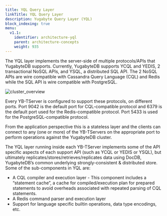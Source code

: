 ```yaml
---
title: YQL Query Layer
linkTitle: YQL Query Layer
description: Yugabyte Query Layer (YQL)
block_indexing: true
menu:
  v1.1:
    identifier: architecture-yql
    parent: architecture-concepts
    weight: 935
---
```


The YQL layer implements the server-side of multiple protocols/APIs that YugabyteDB supports. Currently, YugabyteDB supports YCQL and YEDIS, 2 transactional NoSQL APIs, and YSQL, a distributed SQL API. The 2 NoSQL APIs are wire compatible with Cassandra Query Language (CQL) and Redis while the SQL API is wire compatible with PostgreSQL.

![cluster_overview](/images/architecture/cluster_overview.png)

Every YB-TServer is configured to support these protocols, on different ports. Port 9042 is the default port for CQL-compatible protocol and 6379 is the default port used for the Redis-compatible protocol. Port 5433 is used for the PostgreSQL-compatible protocol.

From the application perspective this is a stateless layer and the clients can connect to any (one or more) of the YB-TServers on the appropriate port to perform operations against the YugabyteDB cluster.

The YQL layer running inside each YB-TServer implements some of the API specific aspects of each support API (such as YCQL or YEDIS or YSQL), but ultimately replicates/stores/retrieves/replicates data using DocDB, YugabyteDB’s common underlying strongly-consistent & distributed store. Some of the sub-components in YQL are:

- A CQL compiler and execution layer - This component includes a “statement cache”, a cache for compiled/execution plan for prepared statements to avoid overheads associated with repeated parsing of CQL statements.
- A Redis command parser and execution layer
- Support for language specific builtin operations, data type encodings, etc.


